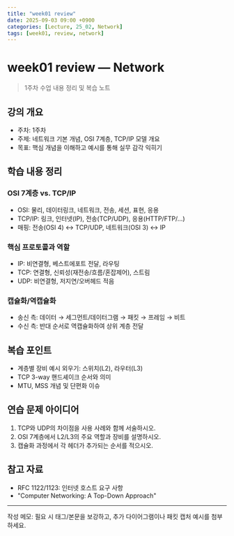```yaml
---
title: "week01 review"
date: 2025-09-03 09:00 +0900
categories: [Lecture, 25_02, Network]
tags: [week01, review, network]
---
```


# week01 review — Network

> 1주차 수업 내용 정리 및 복습 노트

## 강의 개요
- 주차: 1주차
- 주제: 네트워크 기본 개념, OSI 7계층, TCP/IP 모델 개요
- 목표: 핵심 개념을 이해하고 예시를 통해 실무 감각 익히기

## 학습 내용 정리
### OSI 7계층 vs. TCP/IP
- OSI: 물리, 데이터링크, 네트워크, 전송, 세션, 표현, 응용
- TCP/IP: 링크, 인터넷(IP), 전송(TCP/UDP), 응용(HTTP/FTP/…)
- 매핑: 전송(OSI 4) ↔ TCP/UDP, 네트워크(OSI 3) ↔ IP

### 핵심 프로토콜과 역할
- IP: 비연결형, 베스트에포트 전달, 라우팅
- TCP: 연결형, 신뢰성(재전송/흐름/혼잡제어), 스트림
- UDP: 비연결형, 저지연/오버헤드 적음

### 캡슐화/역캡슐화
- 송신 측: 데이터 → 세그먼트/데이터그램 → 패킷 → 프레임 → 비트
- 수신 측: 반대 순서로 역캡슐화하여 상위 계층 전달

## 복습 포인트
- 계층별 장비 예시 외우기: 스위치(L2), 라우터(L3)
- TCP 3-way 핸드셰이크 순서와 의미
- MTU, MSS 개념 및 단편화 이슈

## 연습 문제 아이디어
1) TCP와 UDP의 차이점을 사용 사례와 함께 서술하시오.
2) OSI 7계층에서 L2/L3의 주요 역할과 장비를 설명하시오.
3) 캡슐화 과정에서 각 헤더가 추가되는 순서를 적으시오.

## 참고 자료
- RFC 1122/1123: 인터넷 호스트 요구 사항
- "Computer Networking: A Top-Down Approach"

---

작성 메모: 필요 시 태그/본문을 보강하고, 추가 다이어그램이나 패킷 캡처 예시를 첨부하세요.


